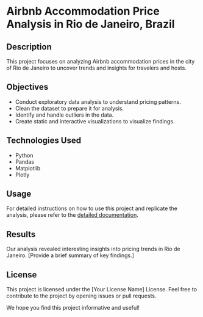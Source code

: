 # Airbnb Accommodation Price Analysis in Rio de Janeiro, Brazil

## Description

This project focuses on analyzing Airbnb accommodation prices in the city of Rio de Janeiro to uncover trends and insights for travelers and hosts.

## Objectives

- Conduct exploratory data analysis to understand pricing patterns.
- Clean the dataset to prepare it for analysis.
- Identify and handle outliers in the data.
- Create static and interactive visualizations to visualize findings.

## Technologies Used

- Python
- Pandas
- Matplotlib
- Plotly

## Usage

For detailed instructions on how to use this project and replicate the analysis, please refer to the [detailed documentation](link-to-your-documentation.md).

## Results

Our analysis revealed interesting insights into pricing trends in Rio de Janeiro. [Provide a brief summary of key findings.]

## License

This project is licensed under the [Your License Name] License. Feel free to contribute to the project by opening issues or pull requests.

We hope you find this project informative and useful!

